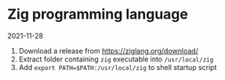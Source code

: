 # Zig programming language

2021-11-28

1. Download a release from https://ziglang.org/download/
2. Extract folder containing `zig` executable into `/usr/local/zig`
3. Add `export PATH=$PATH:/usr/local/zig` to shell startup script
